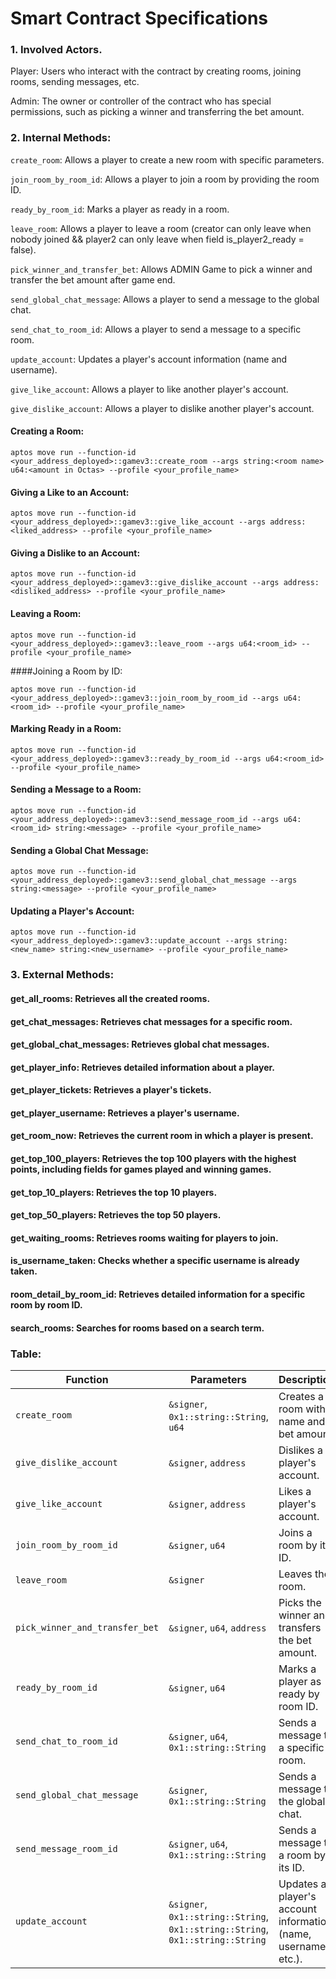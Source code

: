 # Smart Contract Specifications

### 1. Involved Actors.

Player: Users who interact with the contract by creating rooms, joining rooms, sending messages, etc.

Admin: The owner or controller of the contract who has special permissions, such as picking a winner and transferring the bet amount.

### 2. Internal Methods:
`create_room`: Allows a player to create a new room with specific parameters.

`join_room_by_room_id`: Allows a player to join a room by providing the room ID.

`ready_by_room_id`: Marks a player as ready in a room.

`leave_room`: Allows a player to leave a room (creator can only leave when nobody joined && player2 can only leave when field is_player2_ready = false).

`pick_winner_and_transfer_bet`: Allows ADMIN Game to pick a winner and transfer the bet amount after game end.

`send_global_chat_message`: Allows a player to send a message to the global chat.

`send_chat_to_room_id`: Allows a player to send a message to a specific room.

`update_account`: Updates a player's account information (name and username).

`give_like_account`: Allows a player to like another player's account.

`give_dislike_account`: Allows a player to dislike another player's account.

#### Creating a Room:
```
aptos move run --function-id <your_address_deployed>::gamev3::create_room --args string:<room name> u64:<amount in Octas> --profile <your_profile_name>
```

#### Giving a Like to an Account:
```
aptos move run --function-id <your_address_deployed>::gamev3::give_like_account --args address:<liked_address> --profile <your_profile_name>
```

#### Giving a Dislike to an Account:
```
aptos move run --function-id <your_address_deployed>::gamev3::give_dislike_account --args address:<disliked_address> --profile <your_profile_name>
```

#### Leaving a Room:
```
aptos move run --function-id <your_address_deployed>::gamev3::leave_room --args u64:<room_id> --profile <your_profile_name>
```

####Joining a Room by ID:
```
aptos move run --function-id <your_address_deployed>::gamev3::join_room_by_room_id --args u64:<room_id> --profile <your_profile_name>
```

#### Marking Ready in a Room:
```
aptos move run --function-id <your_address_deployed>::gamev3::ready_by_room_id --args u64:<room_id> --profile <your_profile_name>
```

#### Sending a Message to a Room:
```
aptos move run --function-id <your_address_deployed>::gamev3::send_message_room_id --args u64:<room_id> string:<message> --profile <your_profile_name>
```

#### Sending a Global Chat Message:
```
aptos move run --function-id <your_address_deployed>::gamev3::send_global_chat_message --args string:<message> --profile <your_profile_name>
```

#### Updating a Player's Account:
```
aptos move run --function-id <your_address_deployed>::gamev3::update_account --args string:<new_name> string:<new_username> --profile <your_profile_name>
```

### 3. External Methods:
#### get_all_rooms: Retrieves all the created rooms.
#### get_chat_messages: Retrieves chat messages for a specific room.
#### get_global_chat_messages: Retrieves global chat messages.
#### get_player_info: Retrieves detailed information about a player.
#### get_player_tickets: Retrieves a player's tickets.
#### get_player_username: Retrieves a player's username.
#### get_room_now: Retrieves the current room in which a player is present.
#### get_top_100_players: Retrieves the top 100 players with the highest points, including fields for games played and winning games.
#### get_top_10_players: Retrieves the top 10 players.
#### get_top_50_players: Retrieves the top 50 players.
#### get_waiting_rooms: Retrieves rooms waiting for players to join.
#### is_username_taken: Checks whether a specific username is already taken.
#### room_detail_by_room_id: Retrieves detailed information for a specific room by room ID.
#### search_rooms: Searches for rooms based on a search term.

### Table:
| Function                         | Parameters                                        | Description                           |
|----------------------------------|--------------------------------------------------|---------------------------------------|
| `create_room`                    | `&signer`, `0x1::string::String`, `u64`           | Creates a room with a name and bet amount. |
| `give_dislike_account`           | `&signer`, `address`                              | Dislikes a player's account.          |
| `give_like_account`              | `&signer`, `address`                              | Likes a player's account.             |
| `join_room_by_room_id`           | `&signer`, `u64`                                  | Joins a room by its ID.               |
| `leave_room`                     | `&signer`                                         | Leaves the room.                      |
| `pick_winner_and_transfer_bet`   | `&signer`, `u64`, `address`                       | Picks the winner and transfers the bet amount. |
| `ready_by_room_id`               | `&signer`, `u64`                                  | Marks a player as ready by room ID.   |
| `send_chat_to_room_id`           | `&signer`, `u64`, `0x1::string::String`           | Sends a message to a specific room.   |
| `send_global_chat_message`       | `&signer`, `0x1::string::String`                  | Sends a message to the global chat.   |
| `send_message_room_id`           | `&signer`, `u64`, `0x1::string::String`           | Sends a message to a room by its ID.  |
| `update_account`                 | `&signer`, `0x1::string::String`, `0x1::string::String`, `0x1::string::String` | Updates a player's account information (name, username, etc.). |




